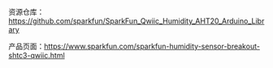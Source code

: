

资源仓库： https://github.com/sparkfun/SparkFun_Qwiic_Humidity_AHT20_Arduino_Library

产品页面：https://www.sparkfun.com/sparkfun-humidity-sensor-breakout-shtc3-qwiic.html

